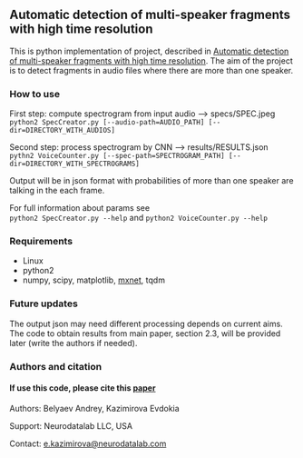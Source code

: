 ## Automatic detection of multi-speaker fragments with high time resolution

This is python implementation of project, described in 
[Automatic detection of multi-speaker fragments with high time resolution](https://www.isca-speech.org/archive/Interspeech_2018/pdfs/1878.pdf).
The aim of the project is to detect fragments in audio files where there are more than one speaker.

### How to use

First step: compute spectrogram from input audio --> specs/SPEC.jpeg\
`python2 SpecCreator.py [--audio-path=AUDIO_PATH] [--dir=DIRECTORY_WITH_AUDIOS]`

Second step: process spectrogram by CNN --> results/RESULTS.json\
`pythn2 VoiceCounter.py [--spec-path=SPECTROGRAM_PATH] [--dir=DIRECTORY_WITH_SPECTROGRAMS]`

Output will be in json format with probabilities of more than one speaker are talking in the each frame.

For full information about params see \
`python2 SpecCreator.py --help` and `python2 VoiceCounter.py --help`

### Requirements

* Linux
* python2
* numpy, scipy, matplotlib, [mxnet](https://mxnet.incubator.apache.org/install), tqdm

### Future updates

The output json may need different processing depends on current aims. The code to obtain results from main paper, section 2.3, will be provided later (write the authors if needed).

### Authors and citation

#### If use this code, please cite this [paper](https://www.isca-speech.org/archive/Interspeech_2018/pdfs/1878.pdf)

Authors: Belyaev Andrey, Kazimirova Evdokia

Support: Neurodatalab LLC, USA

Contact: e.kazimirova@neurodatalab.com
